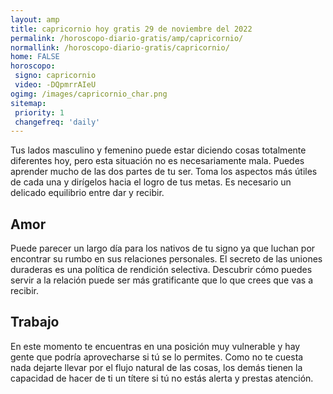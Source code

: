 ```yaml
---
layout: amp
title: capricornio hoy gratis 29 de noviembre del 2022 
permalink: /horoscopo-diario-gratis/amp/capricornio/
normallink: /horoscopo-diario-gratis/capricornio/
home: FALSE
horoscopo:
 signo: capricornio
 video: -DQpmrrAIeU
ogimg: /images/capricornio_char.png
sitemap:
 priority: 1
 changefreq: 'daily'
---
```



Tus lados masculino y femenino puede estar diciendo cosas totalmente diferentes hoy, pero esta situación no es necesariamente mala. Puedes aprender mucho de las dos partes de tu ser. Toma los aspectos más útiles de cada una y dirígelos hacia el logro de tus metas. Es necesario un delicado equilibrio entre dar y recibir.

## Amor

Puede parecer un largo día para los nativos de tu signo ya que luchan por encontrar su rumbo en sus relaciones personales. El secreto de las uniones duraderas es una política de rendición selectiva. Descubrir cómo puedes servir a la relación puede ser más gratificante que lo que crees que vas a recibir.

## Trabajo

En este momento te encuentras en una posición muy vulnerable y hay gente que podría aprovecharse si tú se lo permites. Como no te cuesta nada dejarte llevar por el flujo natural de las cosas, los demás tienen la capacidad de hacer de ti un títere si tú no estás alerta y prestas atención.